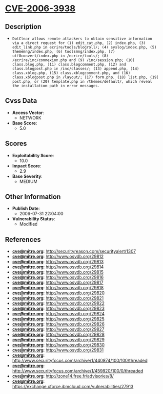 
# [CVE-2006-3938](http://securityreason.com/securityalert/1307)

## Description

- `DotClear allows remote attackers to obtain sensitive information via a direct request for (1) edit_cat.php, (2) index.php, (3) edit_link.php in ecrire/tools/blogroll/; (4) syslog/index.php, (5) thememng/index.php, (6) toolsmng/index.php, (7) utf8convert/index.php in /ecrire/tools/; (8) /ecrire/inc/connexion.php and (9) /inc/session.php; (10) class.blog.php, (11) class.blogcomment.php, (12) and class.blogpost.php in /inc/classes/; (13) append.php, (14) class.xblog.php, (15) class.xblogcomment.php, and (16) class.xblogpost.php in /layout/; (17) form.php, (18) list.php, (19) post.php, or (20) template.php in /themes/default/, which reveal the installation path in error messages.`

## Cvss Data

- **Access Vector**:
  - NETWORK
- **Base Score**:
  - 5.0

## Scores

- **Exploitability Score**:
  - 10.0
- **Impact Score**:
  - 2.9
- **Base Severity**:
  - MEDIUM

## Other Information

- **Publish Date**:
  - 2006-07-31 22:04:00
- **Vulnerability Status**:
  - Modified

## References

- **cve@mitre.org**: http://securityreason.com/securityalert/1307
- **cve@mitre.org**: http://www.osvdb.org/29812
- **cve@mitre.org**: http://www.osvdb.org/29813
- **cve@mitre.org**: http://www.osvdb.org/29814
- **cve@mitre.org**: http://www.osvdb.org/29815
- **cve@mitre.org**: http://www.osvdb.org/29816
- **cve@mitre.org**: http://www.osvdb.org/29817
- **cve@mitre.org**: http://www.osvdb.org/29818
- **cve@mitre.org**: http://www.osvdb.org/29820
- **cve@mitre.org**: http://www.osvdb.org/29821
- **cve@mitre.org**: http://www.osvdb.org/29822
- **cve@mitre.org**: http://www.osvdb.org/29823
- **cve@mitre.org**: http://www.osvdb.org/29824
- **cve@mitre.org**: http://www.osvdb.org/29825
- **cve@mitre.org**: http://www.osvdb.org/29826
- **cve@mitre.org**: http://www.osvdb.org/29827
- **cve@mitre.org**: http://www.osvdb.org/29828
- **cve@mitre.org**: http://www.osvdb.org/29829
- **cve@mitre.org**: http://www.osvdb.org/29830
- **cve@mitre.org**: http://www.osvdb.org/29831
- **cve@mitre.org**: http://www.securityfocus.com/archive/1/440874/100/100/threaded
- **cve@mitre.org**: http://www.securityfocus.com/archive/1/459820/100/0/threaded
- **cve@mitre.org**: http://zone14.free.fr/advisories/8/
- **cve@mitre.org**: https://exchange.xforce.ibmcloud.com/vulnerabilities/27913

